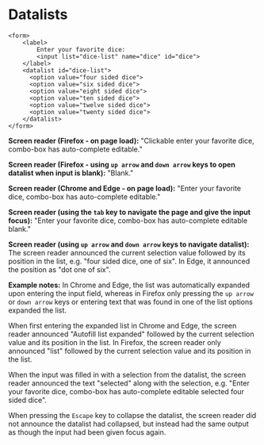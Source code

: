 # Datalists

    <form>
        <label>
            Enter your favorite dice:
            <input list="dice-list" name="dice" id="dice">
        </label>
        <datalist id="dice-list">
          <option value="four sided dice">
          <option value="six sided dice">
          <option value="eight sided dice">
          <option value="ten sided dice">
          <option value="twelve sided dice">
          <option value="twenty sided dice">
        </datalist>
    </form>
      
**Screen reader (Firefox - on page load):** "Clickable enter your favorite dice, combo-box has auto-complete editable."

**Screen reader (Firefox - using `up arrow` and `down arrow` keys to open datalist when input is blank):** "Blank."

**Screen reader (Chrome and Edge - on page load):** "Enter your favorite dice, combo-box has auto-complete editable."

**Screen reader (using the `tab` key to navigate the page and give the input focus):** "Enter your favorite dice, combo-box has auto-complete editable blank."

**Screen reader (using `up arrow` and `down arrow` keys to navigate datalist):** The screen reader announced the current selection value followed by its position in the list, e.g. "four sided dice, one of six". In Edge, it announced the position as "dot one of six".

**Example notes:** In Chrome and Edge, the list was automatically expanded upon entering the input field, whereas in Firefox only pressing the `up arrow` or `down arrow` keys or entering text that was found in one of the list options expanded the list. 

When first entering the expanded list in Chrome and Edge, the screen reader announced "Autofill list expanded" followed by the current selection value and its position in the list. In Firefox, the screen reader only announced "list" followed by the current selection value and its position in the list.

When the input was filled in with a selection from the datalist, the screen reader announced the text "selected" along with the selection, e.g. "Enter your favorite dice, combo-box has auto-complete editable selected four sided dice". 

When pressing the `Escape` key to collapse the datalist, the screen reader did not announce the datalist had collapsed, but instead had the same output as though the input had been given focus again.
